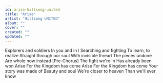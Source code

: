 ```yaml
---
id: arise-hillsong-united
title: "Arise"
artist: "Hillsong UNITED"
album: ""
cover: ""
created: ""
updated: ""
---
```


Explorers and soldiers
In you and in I
Searching and fighting
To learn, to realize
Straight through our soul
With invisible thread
The pieces undone
Are whole now instead
[Pre-Chorus]
The fight we're in
Has already been won
Arise
For the Kingdom has come
Arise
For the Kingdom has come
Your story was made of
Beauty and soul
We're closer to heaven
Than we'll ever know
